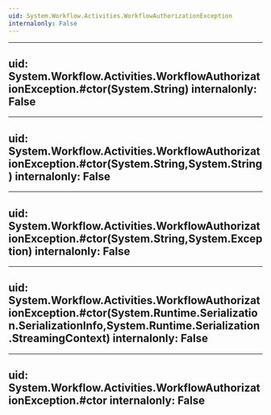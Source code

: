 ```yaml
---
uid: System.Workflow.Activities.WorkflowAuthorizationException
internalonly: False
---
```


---
uid: System.Workflow.Activities.WorkflowAuthorizationException.#ctor(System.String)
internalonly: False
---

---
uid: System.Workflow.Activities.WorkflowAuthorizationException.#ctor(System.String,System.String)
internalonly: False
---

---
uid: System.Workflow.Activities.WorkflowAuthorizationException.#ctor(System.String,System.Exception)
internalonly: False
---

---
uid: System.Workflow.Activities.WorkflowAuthorizationException.#ctor(System.Runtime.Serialization.SerializationInfo,System.Runtime.Serialization.StreamingContext)
internalonly: False
---

---
uid: System.Workflow.Activities.WorkflowAuthorizationException.#ctor
internalonly: False
---

